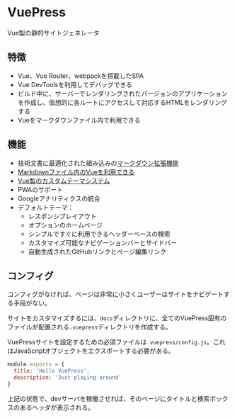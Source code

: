 # VuePress
Vue製の静的サイトジェネレータ

## 特徴
- Vue、Vue Router、webpackを搭載したSPA
- Vue DevToolsを利用してデバッグできる
- ビルド中に、サーバーでレンダリングされたバージョンのアプリケーションを作成し、仮想的に各ルートにアクセスして対応するHTMLをレンダリングする
- Vueをマークダウンファイル内で利用できる

## 機能
- 技術文書に最適化された組み込みの[マークダウン拡張機能](https://vuepress.vuejs.org/guide/markdown.html)
- [Markdownファイル内のVueを利用できる](https://vuepress.vuejs.org/guide/using-vue.html)
- [Vue製のカスタムテーマシステム](https://vuepress.vuejs.org/guide/custom-themes.html)
- PWAのサポート
- Googleアナリティクスの統合
- デフォルトテーマ：
  - レスポンシブレイアウト
  - オプションのホームページ
  - シンプルですぐに利用できるヘッダーベースの検索
  - カスタマイズ可能なナビゲーションバーとサイドバー
  - 自動生成されたGitHubリンクとページ編集リンク
  
 ## コンフィグ
コンフィグがなければ、ページは非常に小さくユーザーはサイトをナビゲートする手段がない。

サイトをカスタマイズするには、`docs`ディレクトリに、全てのVuePress固有のファイルが配置される`.vuepress`ディレクトリを作成する。

VuePressサイトを設定するための必須ファイルは`.vuepress/config.js`。これはJavaScriptオブジェクトをエクスポートする必要がある。

```js
module.exports = {
  title: 'Hello VuePress',
  description: 'Just playing around'
}
```

上記の状態で、devサーバを稼働させれば、そのページにタイトルと検索ボックスのあるヘッダが表示される。